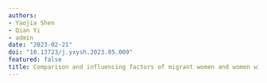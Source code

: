 ```yaml
---
authors:
- Yaojia Shen
- Qian Yi
- admin
date: "2023-02-21"
doi: "10.13723/j.yxysh.2023.05.009"
featured: false
title: Comparison and influencing factors of migrant women and women with household registration on their willingness to have children again (Chinese)
---
```

